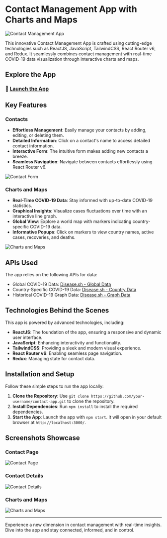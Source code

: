# Contact Management App with Charts and Maps

![Contact Management App](./contact_management_app/ScreenShots/Contact_Page.PNG)

This innovative Contact Management App is crafted using cutting-edge technologies such as ReactJS, JavaScript, TailwindCSS, React Router v6, and Redux. It seamlessly combines contact management with real-time COVID-19 data visualization through interactive charts and maps.

## Explore the App
### 🚀 **[Launch the App](https://contact-management-webapp.vercel.app/)**

## Key Features
### Contacts
- **Effortless Management**: Easily manage your contacts by adding, editing, or deleting them.
- **Detailed Information**: Click on a contact's name to access detailed contact information.
- **Interactive Form**: The intuitive form makes adding new contacts a breeze.
- **Seamless Navigation**: Navigate between contacts effortlessly using React Router v6.

![Contact Form](./contact_management_app/ScreenShots/Contact_form.PNG)

### Charts and Maps
- **Real-Time COVID-19 Data**: Stay informed with up-to-date COVID-19 statistics.
- **Graphical Insights**: Visualize cases fluctuations over time with an interactive line graph.
- **Global View**: Explore a world map with markers indicating country-specific COVID-19 data.
- **Informative Popups**: Click on markers to view country names, active cases, recoveries, and deaths.

![Charts and Maps](./contact_management_app/ScreenShots/Charts_and_Map_2.PNG)

## APIs Used
The app relies on the following APIs for data:

- Global COVID-19 Data: [Disease.sh - Global Data](https://disease.sh/v3/covid-19/all)
- Country-Specific COVID-19 Data: [Disease.sh - Country Data](https://disease.sh/v3/covid-19/countries)
- Historical COVID-19 Graph Data: [Disease.sh - Graph Data](https://disease.sh/v3/covid-19/historical/all?lastdays=all)

## Technologies Behind the Scenes
This app is powered by advanced technologies, including:

- **ReactJS**: The foundation of the app, ensuring a responsive and dynamic user interface.
- **JavaScript**: Enhancing interactivity and functionality.
- **TailwindCSS**: Providing a sleek and modern visual experience.
- **React Router v6**: Enabling seamless page navigation.
- **Redux**: Managing state for contact data.

## Installation and Setup
Follow these simple steps to run the app locally:

1. **Clone the Repository**: Use `git clone https://github.com/your-username/contact-app.git` to clone the repository.
2. **Install Dependencies**: Run `npm install` to install the required dependencies.
3. **Start the App**: Launch the app with `npm start`. It will open in your default browser at `http://localhost:3000/`.

## Screenshots Showcase

### Contact Page

![Contact Page](./contact_management_app/ScreenShots/Contact_Page_2.PNG)

### Contact Details

![Contact Details](./contact_management_app/ScreenShots/Contact_Details.PNG)

### Charts and Maps

![Charts and Maps](./contact_management_app/ScreenShots/Chart_And_Maps_1.PNG)

---

Experience a new dimension in contact management with real-time insights. Dive into the app and stay connected, informed, and in control.